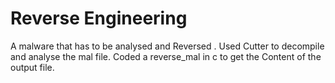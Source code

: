 # Reverse Engineering   
A malware that has to be analysed and Reversed .
Used Cutter to decompile and analyse the mal file.
Coded a reverse_mal in c to get the Content of the output file.
